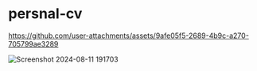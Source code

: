 # persnal-cv
https://github.com/user-attachments/assets/9afe05f5-2689-4b9c-a270-705799ae3289

![Screenshot 2024-08-11 191703](https://github.com/user-attachments/assets/cf0c115a-f323-400a-88d0-7609f977e685)
